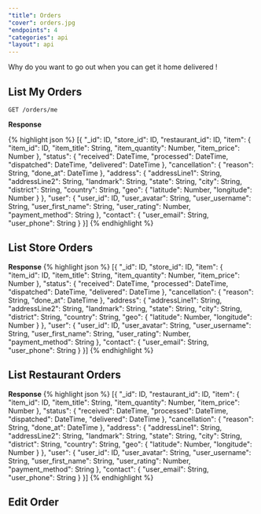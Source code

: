 ```yaml
---
"title": Orders
"cover": orders.jpg
"endpoints": 4
"categories": api
"layout": api    
---
```

Why do you want to go out when you can get it home delivered !
<!--more-->

## List My Orders

`GET /orders/me`

**Response**

{% highlight json %}
[{
	"_id": ID,
	"store_id": ID,
	"restaurant_id": ID,
	"item": {
	    "item_id": ID,
	    "item_title": String,
	    "item_quantity": Number,
	    "item_price": Number
	    },
	"status": {
	    "received": DateTime,
	    "processed": DateTime,
	    "dispatched": DateTime,
	    "delivered": DateTime
	    },
	"cancellation": {
	    "reason": String,
	    "done_at": DateTime
	    },
	"address": {
	    "addressLine1": String,
	    "addressLine2": String,
	    "landmark": String,
	    "state": String,
	    "city": String,
	    "district": String,
	    "country": String,
	    "geo": {
	            "latitude": Number,
	            "longitude": Number
	        }
	    },
	"user": {
	    "user_id": ID,
	    "user_avatar": String,
	    "user_username": String,
	    "user_first_name": String,
	    "user_rating": Number,
	    "payment_method": String
	    },
	"contact": {
	    "user_email": String,
	    "user_phone": String
	    }
}]
{% endhighlight %}


## List Store Orders

**Response**
{% highlight json %}
[{
	"_id": ID,
	"store_id": ID,
	"item": {
	    "item_id": ID,
	    "item_title": String,
	    "item_quantity": Number,
	    "item_price": Number
	    },
	"status": {
	    "received": DateTime,
	    "processed": DateTime,
	    "dispatched": DateTime,
	    "delivered": DateTime
	    },
	"cancellation": {
	    "reason": String,
	    "done_at": DateTime
	    },
	"address": {
	    "addressLine1": String,
	    "addressLine2": String,
	    "landmark": String,
	    "state": String,
	    "city": String,
	    "district": String,
	    "country": String,
	    "geo": {
	            "latitude": Number,
	            "longitude": Number
	        }
	    },
	"user": {
	    "user_id": ID,
	    "user_avatar": String,
	    "user_username": String,
	    "user_first_name": String,
	    "user_rating": Number,
	    "payment_method": String
	    },
	"contact": {
	    "user_email": String,
	    "user_phone": String
	    }
}]
{% endhighlight %}


## List Restaurant Orders

**Response**
{% highlight json %}
[{
	"_id": ID,
	"restaurant_id": ID,
	"item": {
	    "item_id": ID,
	    "item_title": String,
	    "item_quantity": Number,
	    "item_price": Number
	    },
	"status": {
	    "received": DateTime,
	    "processed": DateTime,
	    "dispatched": DateTime,
	    "delivered": DateTime
	    },
	"cancellation": {
	    "reason": String,
	    "done_at": DateTime
	    },
	"address": {
	    "addressLine1": String,
	    "addressLine2": String,
	    "landmark": String,
	    "state": String,
	    "city": String,
	    "district": String,
	    "country": String,
	    "geo": {
	            "latitude": Number,
	            "longitude": Number
	        }
	    },
	"user": {
	    "user_id": ID,
	    "user_avatar": String,
	    "user_username": String,
	    "user_first_name": String,
	    "user_rating": Number,
	    "payment_method": String
	    },
	"contact": {
	    "user_email": String,
	    "user_phone": String
	    }
}]
{% endhighlight %}


## Edit Order